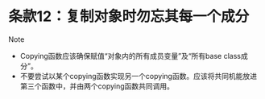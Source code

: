 # 条款12：复制对象时勿忘其每一个成分

> [!NOTE]
> - Copying函数应该确保赋值“对象内的所有成员变量”及“所有base class成分”。
> - 不要尝试以某个copying函数实现另一个copying函数。应该将共同机能放进第三个函数中，并由两个copying函数共同调用。
